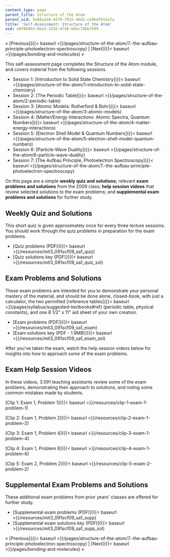 ```yaml
---
content_type: page
parent_title: Structure of the Atom
parent_uid: 5a68a2e8-4d79-7915-46d1-ce9bdf015e7a
title: 'Self-Assessment: Structure of the Atom'
uid: e0f0b093-6ba1-323d-d748-bdec78bb7499
---
```


« [Previous]({{< baseurl >}}/pages/structure-of-the-atom/7.-the-aufbau-principle-photoelectron-spectroscopy) | [Next]({{< baseurl >}}/pages/bonding-and-molecules) »

This self-assessment page completes the Structure of the Atom module, and covers material from the following sessions.

*   Session 1: [Introduction to Solid State Chemistry]({{< baseurl >}}/pages/structure-of-the-atom/1-introduction-to-solid-state-chemistry)
*   Session 2: [The Periodic Table]({{< baseurl >}}/pages/structure-of-the-atom/2-periodic-table)
*   Session 3: [Atomic Models: Rutherford & Bohr]({{< baseurl >}}/pages/structure-of-the-atom/3-atomic-models)
*   Session 4: [Matter/Energy Interactions: Atomic Spectra, Quantum Numbers]({{< baseurl >}}/pages/structure-of-the-atom/4-matter-energy-interactions)
*   Session 5: [Electron Shell Model & Quantum Numbers]({{< baseurl >}}/pages/structure-of-the-atom/5-electron-shell-model-quantum-numbers)
*   Session 6: [Particle-Wave Duality]({{< baseurl >}}/pages/structure-of-the-atom/6-particle-wave-duality)
*   Session 7: [The Aufbau Principle, Photoelectron Spectroscopy]({{< baseurl >}}/pages/structure-of-the-atom/7.-the-aufbau-principle-photoelectron-spectroscopy)

On this page are a simple **weekly quiz and solutions**; relevant **exam problems and solutions** from the 2009 class; **help session videos** that review selected solutions to the exam problems; and **supplemental exam problems and solutions** for further study.

Weekly Quiz and Solutions
-------------------------

This short quiz is given approximately once for every three lecture sessions. You should work through the quiz problems in preparation for the exam problems.

*   [Quiz problems (PDF)]({{< baseurl >}}/resources/mit3_091scf09_sa1_quiz)
*   [Quiz solutions key (PDF)]({{< baseurl >}}/resources/mit3_091scf09_sa1_quiz_sol)

Exam Problems and Solutions
---------------------------

These exam problems are intended for you to demonstrate your personal mastery of the material, and should be done alone, closed-book, with just a calculator, the two permitted [reference tables]({{< baseurl >}}/pages/syllabus/suggested-textbooks#ref) (periodic table, physical constants), and one 8 1/2" x 11" aid sheet of your own creation.

*   [Exam problems (PDF)]({{< baseurl >}}/resources/mit3_091scf09_sa1_exam)
*   [Exam solutions key (PDF - 1.9MB)]({{< baseurl >}}/resources/mit3_091scf09_sa1_exam_sol)

After you've taken the exam, watch the help session videos below for insights into how to approach some of the exam problems.

Exam Help Session Videos
------------------------

In these videos, 3.091 teaching assistants review some of the exam problems, demonstrating their approach to solutions, and noting some common mistakes made by students.

[Clip 1: Exam 1, Problem 1]({{< baseurl >}}/resources/clip-1-exam-1-problem-1)

[Clip 2: Exam 1, Problem 2]({{< baseurl >}}/resources/clip-2-exam-1-problem-2)

[Clip 3: Exam 1, Problem 4]({{< baseurl >}}/resources/clip-3-exam-1-problem-4)

[Clip 4: Exam 1, Problem 6]({{< baseurl >}}/resources/clip-4-exam-1-problem-6)

[Clip 5: Exam 2, Problem 2]({{< baseurl >}}/resources/clip-5-exam-2-problem-2)

Supplemental Exam Problems and Solutions
----------------------------------------

These additional exam problems from prior years' classes are offered for further study.

*   [Supplemental exam problems (PDF)]({{< baseurl >}}/resources/mit3_091scf09_sa1_supp)
*   [Supplemental exam solutions key (PDF)]({{< baseurl >}}/resources/mit3_091scf09_sa1_supp_sol)

« [Previous]({{< baseurl >}}/pages/structure-of-the-atom/7.-the-aufbau-principle-photoelectron-spectroscopy) | [Next]({{< baseurl >}}/pages/bonding-and-molecules) »